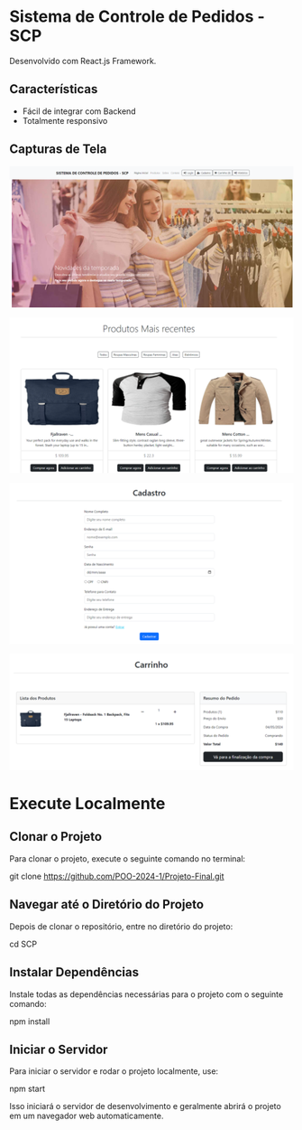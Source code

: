 # Sistema de Controle de Pedidos - SCP

Desenvolvido com React.js Framework.

## Características

- Fácil de integrar com Backend
- Totalmente responsivo

## Capturas de Tela

![alt text](image.png)

![alt text](image-1.png)

![alt text](image-2.png)

![alt text](image-3.png)

# Execute Localmente

## Clonar o Projeto

Para clonar o projeto, execute o seguinte comando no terminal:

git clone https://github.com/POO-2024-1/Projeto-Final.git


## Navegar até o Diretório do Projeto

Depois de clonar o repositório, entre no diretório do projeto:

cd SCP

## Instalar Dependências

Instale todas as dependências necessárias para o projeto com o seguinte comando:

npm install

## Iniciar o Servidor

Para iniciar o servidor e rodar o projeto localmente, use:

npm start

Isso iniciará o servidor de desenvolvimento e geralmente abrirá o projeto em um navegador web automaticamente.







